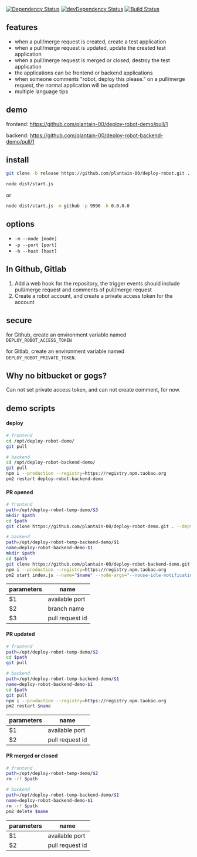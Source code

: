 [![Dependency Status](https://david-dm.org/plantain-00/deploy-robot.svg)](https://david-dm.org/plantain-00/deploy-robot)
[![devDependency Status](https://david-dm.org/plantain-00/deploy-robot/dev-status.svg)](https://david-dm.org/plantain-00/deploy-robot#info=devDependencies)
[![Build Status](https://travis-ci.org/plantain-00/deploy-robot.svg?branch=master)](https://travis-ci.org/plantain-00/deploy-robot)

## features

+ when a pull/merge request is created, create a test application
+ when a pull/merge request is updated, update the created test application
+ when a pull/merge request is merged or closed, destroy the test application
+ the applications can be frontend or backend applications
+ when someone comments "robot, deploy this please." on a pull/merge request, the normal application will be updated
+ multiple language tips

## demo

frontend: https://github.com/plantain-00/deploy-robot-demo/pull/1

backend: https://github.com/plantain-00/deploy-robot-backend-demo/pull/1

## install

```bash
git clone -b release https://github.com/plantain-00/deploy-robot.git . --depth=1 && npm i --production
```

```bash
node dist/start.js
```

or

```bash
node dist/start.js -m github -p 9996 -h 0.0.0.0
```

## options

+ `-m --mode [mode]`
+ `-p --port [port]`
+ `-h --host [host]`

## In Github, Gitlab

1. Add a web hook for the repository, the trigger events should include pull/merge request and comments of pull/merge request
2. Create a robot account, and create a private access token for the account

## secure

for Github, create an environment variable named `DEPLOY_ROBOT_ACCESS_TOKEN`

for Gitlab, create an environment variable named `DEPLOY_ROBOT_PRIVATE_TOKEN`.

## Why no bitbucket or gogs?

Can not set private access token, and can not create comment, for now.

## demo scripts

#### deploy

```bash
# frontend
cd /opt/deploy-robot-demo/
git pull
```

```bash
# backend
cd /opt/deploy-robot-backend-demo/
git pull
npm i --production --registry=https://registry.npm.taobao.org
pm2 restart deploy-robot-backend-demo
```

#### PR opened

```bash
# frontend
path=/opt/deploy-robot-temp-demo/$3
mkdir $path
cd $path
git clone https://github.com/plantain-00/deploy-robot-demo.git . --depth=1 -b $2
```

```bash
# backend
path=/opt/deploy-robot-temp-backend-demo/$1
name=deploy-robot-backend-demo-$1
mkdir $path
cd $path
git clone https://github.com/plantain-00/deploy-robot-backend-demo.git . --depth=1 -b $2
npm i --production --registry=https://registry.npm.taobao.org
pm2 start index.js --name="$name" --node-args="--nouse-idle-notification --expose-gc --max-old-space-size=8192" -- -p $1
```

parameters | name
--- | ---
$1 | available port
$2 | branch name
$3 | pull request id

#### PR updated

```bash
# frontend
path=/opt/deploy-robot-temp-demo/$2
cd $path
git pull
```

```bash
# backend
path=/opt/deploy-robot-temp-backend-demo/$1
name=deploy-robot-backend-demo-$1
cd $path
git pull
npm i --production --registry=https://registry.npm.taobao.org
pm2 restart $name
```

parameters | name
--- | ---
$1 | available port
$2 | pull request id

#### PR merged or closed

```bash
# frontend
path=/opt/deploy-robot-temp-demo/$2
rm -rf $path
```

```bash
# backend
path=/opt/deploy-robot-temp-backend-demo/$1
name=deploy-robot-backend-demo-$1
rm -rf $path
pm2 delete $name
```

parameters | name
--- | ---
$1 | available port
$2 | pull request id
